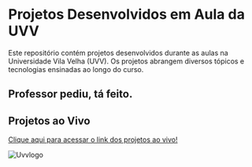 # Projetos Desenvolvidos em Aula da UVV

Este repositório contém projetos desenvolvidos durante as aulas na Universidade Vila Velha (UVV). Os projetos abrangem diversos tópicos e tecnologias ensinadas ao longo do curso.

## Professor pediu, tá feito.

## Projetos ao Vivo

[Clique aqui para acessar o link dos projetos ao vivo!](https://bkampdev.github.io/Aulas-UVV-Lube/)

![Uvvlogo](https://encrypted-tbn0.gstatic.com/images?q=tbn:ANd9GcTkEaegZA2IzYDv0cpPcKUXZOzbwr1O3ZPTpg&s)
